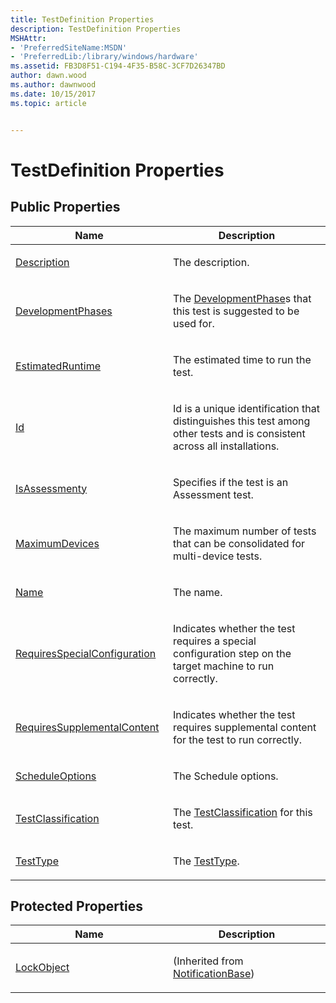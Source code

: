 ```yaml
---
title: TestDefinition Properties
description: TestDefinition Properties
MSHAttr:
- 'PreferredSiteName:MSDN'
- 'PreferredLib:/library/windows/hardware'
ms.assetid: FB3D8F51-C194-4F35-B58C-3CF7D26347BD
author: dawn.wood
ms.author: dawnwood
ms.date: 10/15/2017
ms.topic: article


---
```


# TestDefinition Properties


## <span id="Public_Properties"></span><span id="public_properties"></span><span id="PUBLIC_PROPERTIES"></span>Public Properties


<table>
<colgroup>
<col width="50%" />
<col width="50%" />
</colgroup>
<thead>
<tr class="header">
<th>Name</th>
<th>Description</th>
</tr>
</thead>
<tbody>
<tr class="odd">
<td><p><a href="testdefinition-description-property.md" data-raw-source="[Description](testdefinition-description-property.md)">Description</a></p></td>
<td><p>The description.</p></td>
</tr>
<tr class="even">
<td><p><a href="testdefinition-developmentphases-property.md" data-raw-source="[DevelopmentPhases](testdefinition-developmentphases-property.md)">DevelopmentPhases</a></p></td>
<td><p>The <a href="developmentphase-enumeration.md" data-raw-source="[DevelopmentPhase](developmentphase-enumeration.md)">DevelopmentPhase</a>s that this test is suggested to be used for.</p></td>
</tr>
<tr class="odd">
<td><p><a href="testdefinition-estimatedruntime-property.md" data-raw-source="[EstimatedRuntime](testdefinition-estimatedruntime-property.md)">EstimatedRuntime</a></p></td>
<td><p>The estimated time to run the test.</p></td>
</tr>
<tr class="even">
<td><p><a href="testdefinition-id-property.md" data-raw-source="[Id](testdefinition-id-property.md)">Id</a></p></td>
<td><p>Id is a unique identification that distinguishes this test among other tests and is consistent across all installations.</p></td>
</tr>
<tr class="odd">
<td><p><a href="testdefinition-isassessment-property.md" data-raw-source="[IsAssessmenty](testdefinition-isassessment-property.md)">IsAssessmenty</a></p></td>
<td><p>Specifies if the test is an Assessment test.</p></td>
</tr>
<tr class="even">
<td><p><a href="testdefinition-maximumdevices-property.md" data-raw-source="[MaximumDevices](testdefinition-maximumdevices-property.md)">MaximumDevices</a></p></td>
<td><p>The maximum number of tests that can be consolidated for multi-device tests.</p></td>
</tr>
<tr class="odd">
<td><p><a href="testdefinition-name-property.md" data-raw-source="[Name](testdefinition-name-property.md)">Name</a></p></td>
<td><p>The name.</p></td>
</tr>
<tr class="even">
<td><p><a href="testdefinition-requiresspecialconfiguration-property.md" data-raw-source="[RequiresSpecialConfiguration](testdefinition-requiresspecialconfiguration-property.md)">RequiresSpecialConfiguration</a></p></td>
<td><p>Indicates whether the test requires a special configuration step on the target machine to run correctly.</p></td>
</tr>
<tr class="odd">
<td><p><a href="testdefinition-requiressupplementalcontent-property.md" data-raw-source="[RequiresSupplementalContent](testdefinition-requiressupplementalcontent-property.md)">RequiresSupplementalContent</a></p></td>
<td><p>Indicates whether the test requires supplemental content for the test to run correctly.</p></td>
</tr>
<tr class="even">
<td><p><a href="testdefinition-scheduleoptions-property.md" data-raw-source="[ScheduleOptions](testdefinition-scheduleoptions-property.md)">ScheduleOptions</a></p></td>
<td><p>The Schedule options.</p></td>
</tr>
<tr class="odd">
<td><p><a href="testdefinition-testclassification-property.md" data-raw-source="[TestClassification](testdefinition-testclassification-property.md)">TestClassification</a></p></td>
<td><p>The <a href="testclassification-enumeration.md" data-raw-source="[TestClassification](testclassification-enumeration.md)">TestClassification</a> for this test.</p></td>
</tr>
<tr class="even">
<td><p><a href="testdefinition-testtype-property.md" data-raw-source="[TestType](testdefinition-testtype-property.md)">TestType</a></p></td>
<td><p>The <a href="testtype-enumeration.md" data-raw-source="[TestType](testtype-enumeration.md)">TestType</a>.</p></td>
</tr>
</tbody>
</table>

 

## <span id="Protected_Properties"></span><span id="protected_properties"></span><span id="PROTECTED_PROPERTIES"></span>Protected Properties


<table>
<colgroup>
<col width="50%" />
<col width="50%" />
</colgroup>
<thead>
<tr class="header">
<th>Name</th>
<th>Description</th>
</tr>
</thead>
<tbody>
<tr class="odd">
<td><p><a href="notificationbaselockobject-property.md" data-raw-source="[LockObject](notificationbaselockobject-property.md)">LockObject</a></p></td>
<td><p>(Inherited from <a href="notificationbase-class.md" data-raw-source="[NotificationBase](notificationbase-class.md)">NotificationBase</a>)</p></td>
</tr>
</tbody>
</table>

 

 

 






